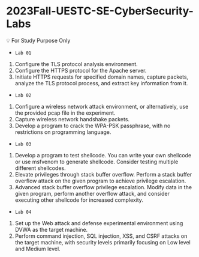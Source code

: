 # 2023Fall-UESTC-SE-CyberSecurity-Labs

💡 For Study Purpose Only
- `Lab 01`   
1. Configure the TLS protocol analysis environment.  
2. Configure the HTTPS protocol for the Apache server.  
3. Initiate HTTPS requests for specified domain names, capture packets, analyze the TLS protocol process, and extract key information from it.
   
- `Lab 02`
1. Configure a wireless network attack environment, or alternatively, use the provided pcap file in the experiment.
2. Capture wireless network handshake packets.
3. Develop a program to crack the WPA-PSK passphrase, with no restrictions on programming language.

- `Lab 03` 
1. Develop a program to test shellcode. You can write your own shellcode or use msfvenom to generate shellcode. Consider testing multiple different shellcodes.
2. Elevate privileges through stack buffer overflow. Perform a stack buffer overflow attack on the given program to achieve privilege escalation.
3. Advanced stack buffer overflow privilege escalation. Modify data in the given program, perform another overflow attack, and consider executing other shellcode for increased complexity.

- `Lab 04`
1. Set up the Web attack and defense experimental environment using DVWA as the target machine.
2. Perform command injection, SQL injection, XSS, and CSRF attacks on the target machine, with security levels primarily focusing on Low level and Medium level.
